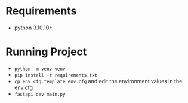 # Requirements

- python 3.10.10+

# Running Project

- ```python -m venv venv```
- ```pip install -r requirements.txt```
- ```cp env.cfg.template env.cfg``` and edit the environment values in the
  env.cfg
- ```fastapi dev main.py```